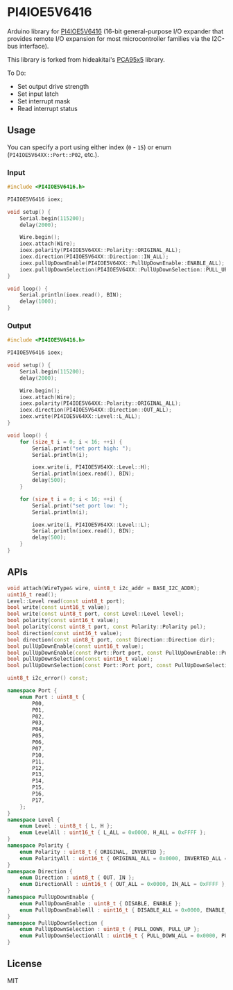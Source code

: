 # PI4IOE5V6416

Arduino library for [PI4IOE5V6416](https://www.diodes.com/part/view/PI4IOE5V6416/) (16-bit general-purpose I/O expander that provides remote I/O expansion for most microcontroller families via the I2C-bus interface).

This library is forked from hideakitai's [PCA95x5](https://github.com/hideakitai/PCA95x5) library.

To Do:
- Set output drive strength
- Set input latch
- Set interrupt mask
- Read interrupt status


## Usage

You can specify a port using either index (`0` - `15`) or enum (`PI4IOE5V64XX::Port::P02`, etc.).

### Input

```C++
#include <PI4IOE5V6416.h>

PI4IOE5V6416 ioex;

void setup() {
    Serial.begin(115200);
    delay(2000);

    Wire.begin();
    ioex.attach(Wire);
    ioex.polarity(PI4IOE5V64XX::Polarity::ORIGINAL_ALL);
    ioex.direction(PI4IOE5V64XX::Direction::IN_ALL);
    ioex.pullUpDownEnable(PI4IOE5V64XX::PullUpDownEnable::ENABLE_ALL);
    ioex.pullUpDownSelection(PI4IOE5V64XX::PullUpDownSelection::PULL_UP_ALL);
}

void loop() {
    Serial.println(ioex.read(), BIN);
    delay(1000);
}
```

### Output

```C++
#include <PI4IOE5V6416.h>

PI4IOE5V6416 ioex;

void setup() {
    Serial.begin(115200);
    delay(2000);

    Wire.begin();
    ioex.attach(Wire);
    ioex.polarity(PI4IOE5V64XX::Polarity::ORIGINAL_ALL);
    ioex.direction(PI4IOE5V64XX::Direction::OUT_ALL);
    ioex.write(PI4IOE5V64XX::Level::L_ALL);
}

void loop() {
    for (size_t i = 0; i < 16; ++i) {
        Serial.print("set port high: ");
        Serial.println(i);

        ioex.write(i, PI4IOE5V64XX::Level::H);
        Serial.println(ioex.read(), BIN);
        delay(500);
    }

    for (size_t i = 0; i < 16; ++i) {
        Serial.print("set port low: ");
        Serial.println(i);

        ioex.write(i, PI4IOE5V64XX::Level::L);
        Serial.println(ioex.read(), BIN);
        delay(500);
    }
}
```

## APIs

```C++
void attach(WireType& wire, uint8_t i2c_addr = BASE_I2C_ADDR);
uint16_t read();
Level::Level read(const uint8_t port);
bool write(const uint16_t value);
bool write(const uint8_t port, const Level::Level level);
bool polarity(const uint16_t value);
bool polarity(const uint8_t port, const Polarity::Polarity pol);
bool direction(const uint16_t value);
bool direction(const uint8_t port, const Direction::Direction dir);
bool pullUpDownEnable(const uint16_t value);
bool pullUpDownEnable(const Port::Port port, const PullUpDownEnable::PullUpDownEnable pe);
bool pullUpDownSelection(const uint16_t value);
bool pullUpDownSelection(const Port::Port port, const PullUpDownSelection::PullUpDownSelection pud);

uint8_t i2c_error() const;
```

```C++
namespace Port {
    enum Port : uint8_t {
        P00,
        P01,
        P02,
        P03,
        P04,
        P05,
        P06,
        P07,
        P10,
        P11,
        P12,
        P13,
        P14,
        P15,
        P16,
        P17,
    };
}
namespace Level {
    enum Level : uint8_t { L, H };
    enum LevelAll : uint16_t { L_ALL = 0x0000, H_ALL = 0xFFFF };
}
namespace Polarity {
    enum Polarity : uint8_t { ORIGINAL, INVERTED };
    enum PolarityAll : uint16_t { ORIGINAL_ALL = 0x0000, INVERTED_ALL = 0xFFFF };
}
namespace Direction {
    enum Direction : uint8_t { OUT, IN };
    enum DirectionAll : uint16_t { OUT_ALL = 0x0000, IN_ALL = 0xFFFF };
}
namespace PullUpDownEnable {
    enum PullUpDownEnable : uint8_t { DISABLE, ENABLE };
    enum PullUpDownEnableAll : uint16_t { DISABLE_ALL = 0x0000, ENABLE_ALL = 0xFFFF };
}
namespace PullUpDownSelection {
    enum PullUpDownSelection : uint8_t { PULL_DOWN, PULL_UP };
    enum PullUpDownSelectionAll : uint16_t { PULL_DOWN_ALL = 0x0000, PULL_UP_ALL = 0xFFFF };
}
```

## License

MIT
